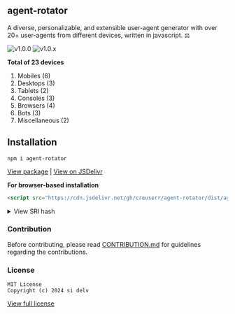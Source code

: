 ## agent-rotator
A diverse, personalizable, and extensible user-agent generator with over 20+ user-agents from different devices, written in javascript. :balance_scale:

![v1.0.0](https://img.shields.io/badge/package-v1.0.0-coral?logo=npm&logoColor=white)
![v1.0.x](https://img.shields.io/badge/Version-v1.0.x-blue)

**Total of 23 devices**
1. Mobiles (6)
2. Desktops (3)
3. Tablets (2)
4. Consoles (3)
5. Browsers (4)
6. Bots (3)
7. Miscellaneous (2)

## Installation

```
npm i agent-rotator
```

[View package](https://npmjs.com/agent-rotator) &vert; [View on JSDelivr](https://www.jsdelivr.com/package/npm/agent-rotator)

**For browser-based installation**

```html
<script src="https://cdn.jsdelivr.net/gh/creuserr/agent-rotator/dist/agent-rotator.min.js" integrity="sha384-AGeCYy4n/KPnE+hqfXxHOlUG5Yg3CD/e7XCgoqqw6EJXdGwGuKHrGBfd4Yctx6pi" crossorigin="anonymous"></script>
```

<details>
<summary>View SRI hash</summary>

Minified (v1.0.0)
```html
<script src="https://cdn.jsdelivr.net/gh/creuserr/agent-rotator/dist/agent-rotator.min.js" integrity="sha384-AGeCYy4n/KPnE+hqfXxHOlUG5Yg3CD/e7XCgoqqw6EJXdGwGuKHrGBfd4Yctx6pi" crossorigin="anonymous"></script>
```

Original (v1.0.0)
```html
<script src="https://cdn.jsdelivr.net/gh/creuserr/agent-rotator/dist/agent-rotator.min.js" integrity="sha384-AGeCYy4n/KPnE+hqfXxHOlUG5Yg3CD/e7XCgoqqw6EJXdGwGuKHrGBfd4Yctx6pi" crossorigin="anonymous"></script>
```

</details>

### Contribution
Before contributing, please read [CONTRIBUTION.md](CONTRIBUTION.md) for guidelines regarding the contributions.

### License

```
MIT License
Copyright (c) 2024 si delv
```

[View full license](LICENSE)
